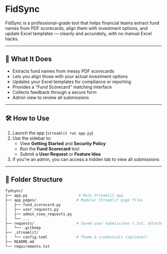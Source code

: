 # FidSync

FidSync is a professional-grade tool that helps financial teams extract fund names from PDF scorecards, align them with investment options, and update Excel templates — cleanly and accurately, with no manual Excel hacks.

---

## 🚀 What It Does

- Extracts fund names from messy PDF scorecards
- Lets you align those with your actual investment options
- Updates your Excel templates for compliance or reporting
- Provides a "Fund Scorecard" matching interface
- Collects feedback through a secure form
- Admin view to review all submissions

---

## 🛠 How to Use

1. Launch the app (`streamlit run app.py`)
2. Use the sidebar to:
   - View **Getting Started** and **Security Policy**
   - Run the **Fund Scorecard** tool
   - Submit a **User Request** or **Feature Idea**
3. If you're an admin, you can access a hidden tab to view all submissions

---

## 📁 Folder Structure

```bash
fydsync/
├── app.py                       # Main Streamlit app
├── app_pages/                  # Modular Streamlit page files
│   ├── fund_scorecard.py
│   ├── user_requests.py
│   ├── admin_view_requests.py
│   └── ...
├── requests/                   # Saved user submissions (.txt, attachments)
│   └── .gitkeep
├── .streamlit/
│   └── config.toml             # Theme & credentials (optional)
├── README.md
└── requirements.txt
